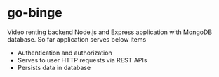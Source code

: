 # go-binge

Video renting backend Node.js and Express application with MongoDB database.
So far application serves below items

- Authentication and authorization
- Serves to user HTTP requests via REST APIs
- Persists data in database
